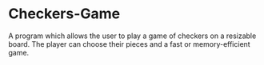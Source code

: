 # Checkers-Game
A program which allows the user to play a game of checkers on a resizable board. The player can choose their pieces and a fast or memory-efficient game.
